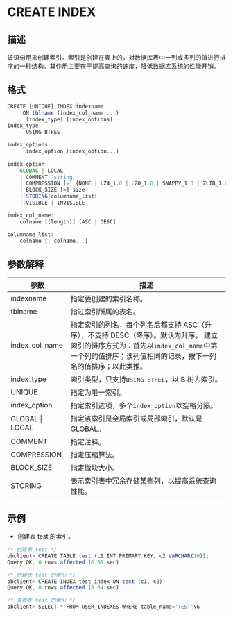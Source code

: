 CREATE INDEX 
=================================



描述 
-----------

该语句用来创建索引。索引是创建在表上的，对数据库表中一列或多列的值进行排序的一种结构。其作用主要在于提高查询的速度，降低数据库系统的性能开销。

格式 
-----------

```javascript
CREATE [UNIQUE] INDEX indexname 
     ON tblname (index_col_name,...) 
      [index_type] [index_options] 
index_type: 
      USING BTREE

index_options: 
      index_option [index_option...]
      
index_option: 
    GLOBAL | LOCAL
    | COMMENT 'string'
    | COMPRESSION [=] {NONE | LZ4_1.0 | LZO_1.0 | SNAPPY_1.0 | ZLIB_1.0}
    | BLOCK_SIZE [=] size
    | STORING(columname_list) 
    | VISIBLE | INVISIBLE

index_col_name: 
    colname [(length)] [ASC | DESC]

columname_list: 
    colname [, colname...]
```



参数解释 
-------------



|       参数        |                                                              描述                                                               |
|-----------------|-------------------------------------------------------------------------------------------------------------------------------|
| indexname       | 指定要创建的索引名称。                                                                                                                   |
| tblname         | 指过索引所属的表名。                                                                                                                    |
| index_col_name  | 指定索引的列名，每个列名后都支持 ASC（升序），不支持 DESC（降序）。默认为升序。 建立索引的排序方式为：首先以`index_col_name`中第一个列的值排序；该列值相同的记录，按下一列名的值排序；以此类推。 |
| index_type      | 索引类型，只支持`USING BTREE`，以 B 树为索引。                                                                                               |
| UNIQUE          | 指定为唯一索引。                                                                                                                      |
| index_option    | 指定索引选项，多个`index_option`以空格分隔。                                                                                                 |
| GLOBAL \| LOCAL | 指定该索引是全局索引或局部索引，默认是GLOBAL。                                                                                                    |
| COMMENT         | 指定注释。                                                                                                                         |
| COMPRESSION     | 指定压缩算法。                                                                                                                       |
| BLOCK_SIZE      | 指定微块大小。                                                                                                                       |
| STORING         | 表示索引表中冗余存储某些列，以提高系统查询性能。                                                                                                      |



示例 
-----------

* 创建表 test 的索引。

  




```javascript
/* 创建表 test */
obclient> CREATE TABLE test (c1 INT PRIMARY KEY, c2 VARCHAR(10));
Query OK, 0 rows affected (0.09 sec)

/* 创建表 test 的索引 */
obclient> CREATE INDEX test_index ON test (c1, c2);
Query OK, 0 rows affected (0.64 sec)

/* 查看表 test 的索引 */
obclient> SELECT * FROM USER_INDEXES WHERE table_name='TEST'\G
```


